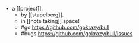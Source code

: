 - a [[project]].
  - by [[stapelberg]].
  - in [[note taking]] space!
  - #go https://github.com/gokrazy/bull
  - #bugs https://github.com/gokrazy/bull/issues
